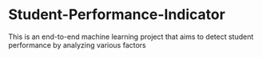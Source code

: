 # Student-Performance-Indicator
 This is an end-to-end machine learning project that aims to detect student performance by analyzing various factors 
